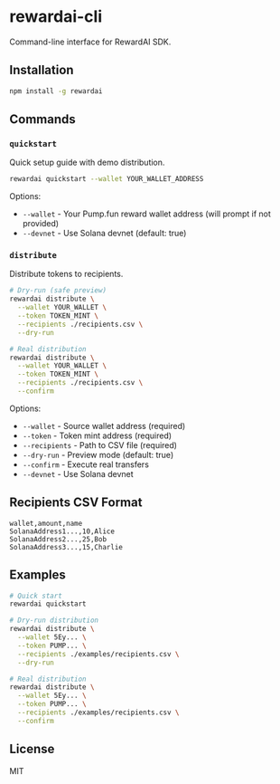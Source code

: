 # rewardai-cli

Command-line interface for RewardAI SDK.

## Installation

```bash
npm install -g rewardai
```

## Commands

### `quickstart`

Quick setup guide with demo distribution.

```bash
rewardai quickstart --wallet YOUR_WALLET_ADDRESS
```

Options:
- `--wallet` - Your Pump.fun reward wallet address (will prompt if not provided)
- `--devnet` - Use Solana devnet (default: true)

### `distribute`

Distribute tokens to recipients.

```bash
# Dry-run (safe preview)
rewardai distribute \
  --wallet YOUR_WALLET \
  --token TOKEN_MINT \
  --recipients ./recipients.csv \
  --dry-run

# Real distribution
rewardai distribute \
  --wallet YOUR_WALLET \
  --token TOKEN_MINT \
  --recipients ./recipients.csv \
  --confirm
```

Options:
- `--wallet` - Source wallet address (required)
- `--token` - Token mint address (required)
- `--recipients` - Path to CSV file (required)
- `--dry-run` - Preview mode (default: true)
- `--confirm` - Execute real transfers
- `--devnet` - Use Solana devnet

## Recipients CSV Format

```csv
wallet,amount,name
SolanaAddress1...,10,Alice
SolanaAddress2...,25,Bob
SolanaAddress3...,15,Charlie
```

## Examples

```bash
# Quick start
rewardai quickstart

# Dry-run distribution
rewardai distribute \
  --wallet 5Ey... \
  --token PUMP... \
  --recipients ./examples/recipients.csv \
  --dry-run

# Real distribution
rewardai distribute \
  --wallet 5Ey... \
  --token PUMP... \
  --recipients ./examples/recipients.csv \
  --confirm
```

## License

MIT

